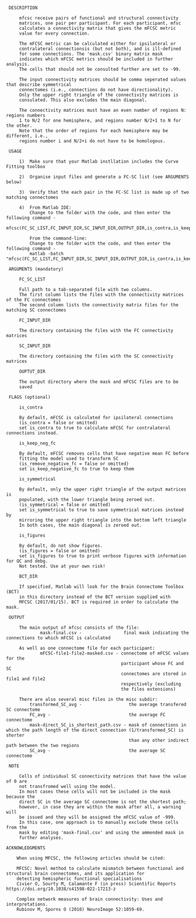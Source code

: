  
     DESCRIPTION

         mfcsc receive pairs of functional and structural connectivity
         matrices, one pair per participant. For each participant, mfsc
         calculates a connectivity matrix that gives the mFCSC metric
         value for every connection. 

         The mFCSC metric can be calculated either for ipsilateral or 
         contralateral connectionsis (but not both), and is ill-defined 
         for some connections. The 'mask.csv' binary matrix mask
         indicates which mFCSC metrics should be included in further analysis. 
         The cells that should not be consulted further are set to -99.

         The input connectivity matrices should be comma seperated values that describe symmetrical 
         connectomes (i.e., connections do not have directionality). 
         Only the upper right triangle of the connectivity matrices is
         consulated. This also excludes the main diagonal.

         The connectivity matrices must have an even number of regions N: regions numbers 
         1 to N/2 for one hemisphere, and regions number N/2+1 to N for the other.
         Note that the order of regions for each hemisphere may be different, i.e., 
         regions number i and N/2+i do not have to be homologous.

     USAGE

         1)  Make sure that your Matlab instllation includes the Curve Fitting toolbox

         2)  Organise input files and generate a FC-SC list (see ARGUMENTS below)

         3)  Verify that the each pair in the FC-SC list is made up of two matching connectomes

         4)  From Matlab IDE:
             Change to the folder with the code, and then enter the following command -
             mfcsc(FC_SC_LIST,FC_INPUT_DIR,SC_INPUT_DIR,OUTPUT_DIR,is_contra,is_keep_neg_fc,is_symmetrical,is_figures,BCT_DIR)         

             From the command-line:
             Change to the folder with the code, and then enter the following command -
             matlab -batch "mfcsc(FC_SC_LIST,FC_INPUT_DIR,SC_INPUT_DIR,OUTPUT_DIR,is_contra,is_keep_neg_fc,is_symmetrical,is_figures,BCT_DIR)"

     ARGUMENTS (mandatory)

         FC_SC_LIST

         Full path to a tab-separated file with two columns.
         The first column lists the files with the connectivity matrices of the FC connectomes
         The second column lists the connectivity matrix files for the matching SC connectomes

         FC_INPUT_DIR

         The directory containing the files with the FC connectivity matrices

         SC_INPUT_DIR

         The directory containing the files with the SC connectivity matrices

         OUPTUT_DIR

         The output directory where the mask and mFCSC files are to be
         saved

     FLAGS (optional)

         is_contra
         
         By default, mFCSC is calculated for ipsilateral connections
         (is_contra = false or omitted)
         set is_contra to true to calculate mFCSC for contralateral connections instead.

         is_keep_neg_fc

         By default, mFCSC removes cells that have negative mean FC before 
         fitting the model used to transform SC
         (is_remove_negative_fc = false or omitted)
         set is_keep_negative_fc to true to keep them

         is_symmetrical

         By default, only the upper right triangle of the output matrices is
         populated, with the lower triangle being zeroed out.
         (is_symmetrical = false or omitted)
         set is_symmetrical to true to save symmetrical matrices instead by
         mirroring the upper right triangle into the bottom left triangle
         In both cases, the main diagonal is zeroed out.

         is_figures

         By default, do not show figures.
         (is_figures = false or omitted)
         set is_figures to true to print verbose figures with information for QC and debg.
         Not tested. Use at your own risk!

         BCT_DIR

         If specified, Matlab will look for the Brain Connectome Toolbox (BCT)
         in this directory instead of the BCT version supplied with
         MFCSC (2017/01/15). BCT is required in order to calculate the mask.

     OUTPUT

         The main output of mfcsc consists of the file:
                 mask-final.csv -                final mask indicating the connections to which mFCSC is calculated
         
         As well as one connectome file for each participant:
                 mFCSC-file1-file2-masked.csv - connectome of mFCSC values for the
                                                participant whose FC and SC
                                                connectomes are stored in file1 and file2
                                                respectively (excluding
                                                the files extensions)

         There are also several misc files in the misc subdir:
             transformed_SC_avg -                  the average transfered SC connectome
             FC_avg -                              the average FC connectome
             mask-direct_SC_is_shortest_path.csv - mask of connections in which the path length of the direct connection (1/transformed_SC) is shorter
                                                   than any other indirect path between the two regions
             SC_avg -                              the average SC connectome

     NOTE
         
         Cells of individual SC connectivity matrices that have the value of 0 are
         not transfromed well using the model.
         In most cases these cells will not be included in the mask because the
         direct SC in the average SC connectome is not the shortest path;
         however, in case they are within the mask after all, a warning will
         be issued and they will be assigned the mFCSC value of -999.
         In this case, one approach is to manually exclude these cells from the
         mask by editing 'mask-final.csv' and using the ammended mask in
         further analyses.

	ACKNOWLEDGMENTS

	    When using MFCSC, the following articles should be cited:

		MFCSC: Novel method to calculate mismatch between functional and structural brain connectomes, and its application for 
		detecting hemispheric functional specialisations
		Civier O, Sourty M, Calamante F (in press) Scientific Reports https://doi.org/10.1038/s41598-022-17213-z

		Complex network measures of brain connectivity: Uses and interpretations.
		Rubinov M, Sporns O (2010) NeuroImage 52:1059-69.



